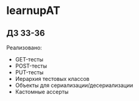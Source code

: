 # learnupAT

## ДЗ 33-36

<p>Реализовано:</p>
<ul>
    <li>GET-тесты</li>
    <li>POST-тесты</li>
    <li>PUT-тесты</li>
    <li>Иерархия тестовых классов</li>
    <li>Объекты для сериализации/десериализации</li>
    <li>Кастомные ассерты</li>
</ul>